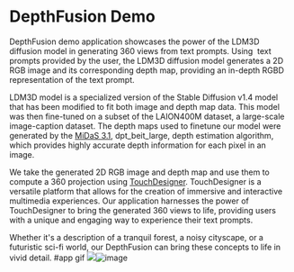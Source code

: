 # DepthFusion Demo

DepthFusion demo application showcases the power of the LDM3D diffusion model in generating 360 views from text prompts. Using  text prompts provided by the user, the LDM3D diffusion model generates a 2D RGB image and its corresponding depth map, providing an in-depth RGBD representation of the text prompt.

LDM3D model is a specialized version of the Stable Diffusion v1.4 model that has been modified to fit both image and depth map data. This model was then fine-tuned on a subset of the LAION400M dataset, a large-scale image-caption dataset. The depth maps used to finetune our model were generated by the [MiDaS 3.1](https://github.com/isl-org/MiDaS), dpt_beit_large, depth estimation algorithm, which provides highly accurate depth information for each pixel in an image.

We take the generated 2D RGB image and depth map and use them to compute a 360 projection using [TouchDesigner](https://derivative.ca). TouchDesigner is a versatile platform that allows for the creation of immersive and interactive multimedia experiences. Our application harnesses the power of TouchDesigner to bring the generated 360 views to life, providing users with a unique and engaging way to experience their text prompts.

Whether it's a description of a tranquil forest, a noisy cityscape, or a futuristic sci-fi world, our DepthFusion can bring these concepts to life in vivid detail.
#app gif
![](https://github.com/IntelLabs/multimodal_cognitive_ai/blob/main/Demos/DepthFusion/LDM3D_2.gif)![image](https://user-images.githubusercontent.com/97617914/223417074-e05c7b80-0841-4577-b7e0-33076abb9e18.png)
